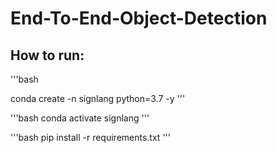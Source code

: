 # End-To-End-Object-Detection



## How to run:

'''bash

conda create -n signlang python=3.7 -y
'''


'''bash
conda activate signlang
'''

'''bash
pip install -r requirements.txt
'''